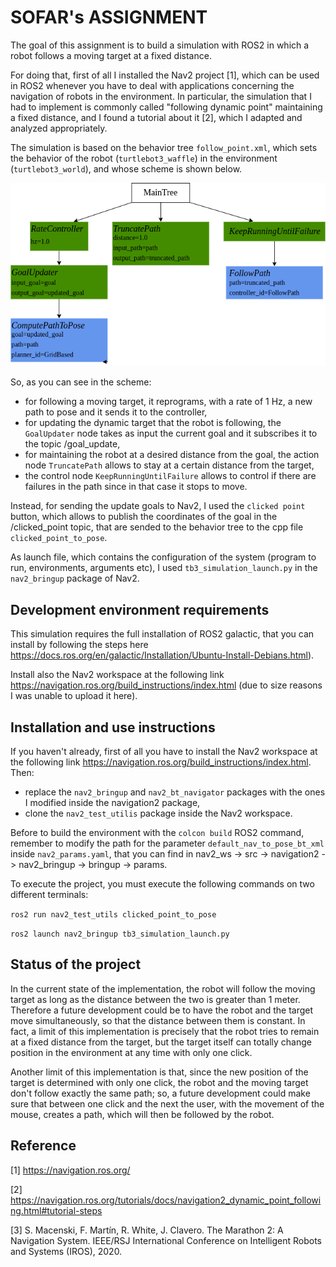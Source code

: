 # SOFAR's ASSIGNMENT
The goal of this assignment is to build a simulation with ROS2 in which a robot follows a moving target at a fixed distance.

For doing that, first of all I installed the Nav2 project [1], which can be used in ROS2 whenever you have to deal with applications concerning the navigation of robots in the environment.
In particular, the simulation that I had to implement is commonly called "following dynamic point" maintaining a fixed distance, and I found a tutorial about it [2], which I adapted and analyzed appropriately. 

The simulation is based on the behavior tree `follow_point.xml`, which sets the behavior of the robot (`turtlebot3_waffle`) in the environment (`turtlebot3_world`), and whose scheme is shown below.

![alt text](https://github.com/MartinaGermani/SOFAR_Assignment/blob/main/follow_point.png?raw=true)

So, as you can see in the scheme:
- for following a moving target, it reprograms, with a rate of 1 Hz, a new path to pose and it sends it to the controller,
- for updating the dynamic target that the robot is following, the `GoalUpdater` node takes as input the current goal and it subscribes it to the topic /goal_update,
- for maintaining the robot at a desired distance from the goal, the action node `TruncatePath` allows to stay at a certain distance from the target, 
- the control node `KeepRunningUntilFailure` allows to control if there are failures in the path since in that case it stops to move.

Instead, for sending the update goals to Nav2, I used the `clicked point` button, which allows to publish the coordinates of the goal in the /clicked_point topic, that are sended to the behavior tree to the cpp file `clicked_point_to_pose`.

As launch file, which contains the configuration of the system (program to run, environments, arguments etc), I used `tb3_simulation_launch.py` in the `nav2_bringup` package of Nav2.

## Development environment requirements
This simulation requires the full installation of ROS2 galactic, that you can install by following the steps here https://docs.ros.org/en/galactic/Installation/Ubuntu-Install-Debians.html).

Install also the Nav2 workspace at the following link https://navigation.ros.org/build_instructions/index.html (due to size reasons I was unable to upload it here).

## Installation and use instructions
If you haven't already, first of all you have to install the Nav2 workspace at the following link https://navigation.ros.org/build_instructions/index.html. 
Then:
- replace the `nav2_bringup` and `nav2_bt_navigator` packages with the ones I modified inside the navigation2 package,
- clone the `nav2_test_utilis` package inside the Nav2 workspace. 

Before to build the environment with the `colcon build` ROS2 command, remember to modify the path for the parameter `default_nav_to_pose_bt_xml` inside `nav2_params.yaml`, that you can find in nav2_ws -> src -> navigation2 -> nav2_bringup -> bringup -> params. 

To execute the project, you must execute the following commands on two different terminals:


`ros2 run nav2_test_utils clicked_point_to_pose`


`ros2 launch nav2_bringup tb3_simulation_launch.py`

## Status of the project
In the current state of the implementation, the robot will follow the moving target as long as the distance between the two is greater than 1 meter. Therefore a future development could be to have the robot and the target move simultaneously, so that the distance between them is constant.
In fact, a limit of this implementation is precisely that the robot tries to remain at a fixed distance from the target, but the target itself can totally change position in the environment at any time with only one click. 

Another limit of this implementation is that, since the new position of the target is determined with only one click, the robot and the moving target don't follow exactly the same path; so, a future development could make sure that between one click and the next the user, with the movement of the mouse, creates a path, which will then be followed by the robot.

## Reference
[1] https://navigation.ros.org/

[2] https://navigation.ros.org/tutorials/docs/navigation2_dynamic_point_following.html#tutorial-steps

[3] S. Macenski, F. Martín, R. White, J. Clavero. The Marathon 2: A Navigation System. IEEE/RSJ International Conference on Intelligent Robots and Systems (IROS), 2020.
